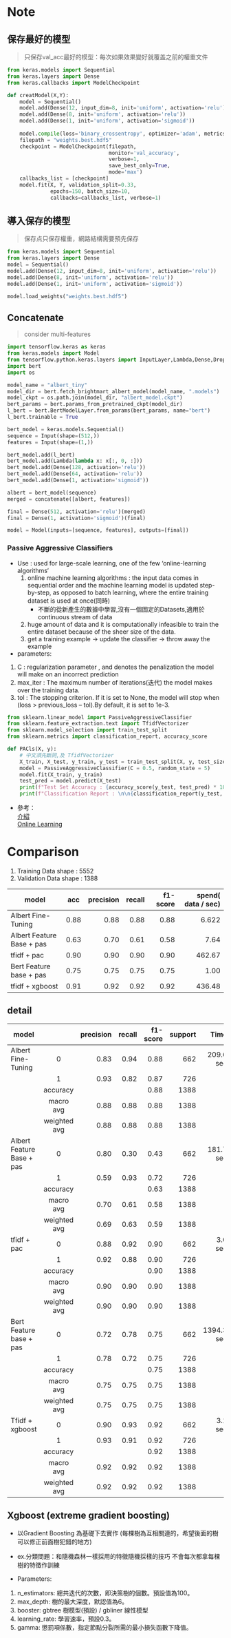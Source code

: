 # Note

## 保存最好的模型
> 只保存val_acc最好的模型：每次如果效果變好就覆盖之前的權重文件
```python
from keras.models import Sequential
from keras.layers import Dense
from keras.callbacks import ModelCheckpoint

def creatModel(X,Y):
    model = Sequential()
    model.add(Dense(12, input_dim=8, init='uniform', activation='relu')) 
    model.add(Dense(8, init='uniform', activation='relu')) 
    model.add(Dense(1, init='uniform', activation='sigmoid'))
    
    model.compile(loss='binary_crossentropy', optimizer='adam', metrics=['accuracy'])
    filepath = "weights.best.hdf5"
    checkpoint = ModelCheckpoint(filepath, 
                                 monitor='val_accuracy', 
                                 verbose=1, 
                                 save_best_only=True,
                                 mode='max')
    callbacks_list = [checkpoint]
    model.fit(X, Y, validation_split=0.33, 
              epochs=150, batch_size=10,
              callbacks=callbacks_list, verbose=1)

```

## 導入保存的模型
> 保存点只保存權重，網路結構需要預先保存
```python
from keras.models import Sequential
from keras.layers import Dense
model = Sequential()
model.add(Dense(12, input_dim=8, init='uniform', activation='relu')) 
model.add(Dense(8, init='uniform', activation='relu'))
model.add(Dense(1, init='uniform', activation='sigmoid'))

model.load_weights("weights.best.hdf5")
```

## Concatenate
> consider multi-features
```python
import tensorflow.keras as keras
from keras.models import Model
from tensorflow.python.keras.layers import InputLayer,Lambda,Dense,Dropout,concatenate,Input
import bert
import os

model_name = "albert_tiny"
model_dir = bert.fetch_brightmart_albert_model(model_name, ".models")
model_ckpt = os.path.join(model_dir, "albert_model.ckpt")
bert_params = bert.params_from_pretrained_ckpt(model_dir)
l_bert = bert.BertModelLayer.from_params(bert_params, name="bert")
l_bert.trainable = True

bert_model = keras.models.Sequential()
sequence = Input(shape=(512,))
features = Input(shape=(1,))

bert_model.add(l_bert)
bert_model.add(Lambda(lambda x: x[:, 0, :]))
bert_model.add(Dense(128, activation='relu'))
bert_model.add(Dense(64, activation='relu'))
bert_model.add(Dense(1, activation='sigmoid'))

albert = bert_model(sequence)
merged = concatenate([albert, features])

final = Dense(512, activation='relu')(merged)
final = Dense(1, activation='sigmoid')(final)

model = Model(inputs=[sequence, features], outputs=[final])
```

### Passive Aggressive Classifiers
- Use : used for large-scale learning, one of the few ‘online-learning algorithms‘
  1. online machine learning algorithms : the input data comes in sequential order and the machine learning model is updated step-by-step, 
     as opposed to batch learning, where the entire training dataset is used at once(同時)
     - 不斷的從新產生的數據中學習,沒有一個固定的Datasets,適用於continuous stream of data
  2. huge amount of data and it is computationally infeasible to train the entire dataset 
     because of the sheer size of the data.
  3. get a training example -> update the classifier -> throw away the example
- parameters:
1. C : regularization parameter , and denotes the penalization the model will make on an incorrect prediction
2. max_iter : The maximum number of iterations(迭代) the model makes over the training data.
3. tol : The stopping criterion. If it is set to None, the model will stop when (loss > previous_loss  –  tol).By default, it is set to 1e-3.

```python
from sklearn.linear_model import PassiveAggressiveClassifier
from sklearn.feature_extraction.text import TfidfVectorizer
from sklearn.model_selection import train_test_split
from sklearn.metrics import classification_report, accuracy_score

def PACls(X, y):
    # 中文須先斷詞,及 TfidfVectorizer
    X_train, X_test, y_train, y_test = train_test_split(X, y, test_size = 0.1, random_state = 13)
    model = PassiveAggressiveClassifier(C = 0.5, random_state = 5)
    model.fit(X_train, y_train)
    test_pred = model.predict(X_test)
    print(f"Test Set Accuracy : {accuracy_score(y_test, test_pred) * 100} %\n\n")  
    print(f"Classification Report : \n\n{classification_report(y_test, test_pred)}")
```
- 參考：<br>
  [介紹](https://www.geeksforgeeks.org/passive-aggressive-classifiers/) <br>
  [Online Learning](https://www.coursera.org/lecture/machine-learning/online-learning-ABO2q)
  
# Comparison 
1. Training Data shape : 5552
2. Validation Data shape : 1388

| model | acc | precision | recall | f1-score | spend( data / sec) |
|----------|:-----:|------:|------:|------:|------:|
| Albert Fine-Tuning  | 0.88 | 0.88 | 0.88 | 0.88 | 6.622
| Albert Feature Base + pas  | 0.63 | 0.70 | 0.61 | 0.58 | 7.64
| tfidf + pac  | 0.90 | 0.90 | 0.90 | 0.90 | 462.67
| Bert Feature base + pas | 0.75 | 0.75 | 0.75 | 0.75 | 1.00
| tfidf + xgboost | 0.91 | 0.92 | 0.92 | 0.92 | 436.48

## detail

| model   |  |precision |  recall | f1-score | support | Time
|----------|:-----:|------:|------:|------:|------:| ------:|
| Albert Fine-Tuning  |  0 | 0.83 | 0.94 | 0.88 | 662 | 209.6 sec
|   |  1 | 0.93 | 0.82 | 0.87 | 726
|   |  accuracy |  |  | 0.88 | 1388
|   |  macro avg | 0.88 | 0.88 | 0.88 | 1388
|   |  weighted avg | 0.88 | 0.88 | 0.88 | 1388
|  Albert Feature Base + pas  |  0 | 0.80 | 0.30 | 0.43 | 662 | 181.7 sec
|   |  1 | 0.59 | 0.93 | 0.72 | 726
|   |  accuracy |  |  | 0.63 | 1388
|   |  macro avg | 0.70 | 0.61 | 0.58 | 1388
|   |  weighted avg | 0.69 | 0.63 | 0.59 | 1388
|  tfidf + pac  |  0 | 0.88 | 0.92 | 0.90 | 662 | 3.0 sec
|   |  1 | 0.92 | 0.88 | 0.90 | 726
|   |  accuracy |  |  | 0.90 | 1388
|   |  macro avg | 0.90 | 0.90 | 0.90 | 1388
|   |  weighted avg | 0.90 | 0.90 | 0.90 | 1388
|  Bert Feature base + pas  |  0 | 0.72 | 0.78 | 0.75 | 662 | 1394.3 sec
|   |  1 | 0.78 | 0.72 | 0.75 | 726
|   |  accuracy |  |  | 0.75 | 1388
|   |  macro avg | 0.75 | 0.75 | 0.75 | 1388
|   |  weighted avg | 0.75 | 0.75 | 0.75 | 1388
|  Tfidf + xgboost  |  0 | 0.90 | 0.93 | 0.92 | 662 | 3.1 sec
|   |  1 | 0.93 | 0.91 | 0.92 | 726
|   |  accuracy |  |  | 0.92 | 1388
|   |  macro avg | 0.92 | 0.92 | 0.92 | 1388
|   |  weighted avg | 0.92 | 0.92 | 0.92 | 1388


## Xgboost (extreme gradient boosting)
- 以Gradient Boosting 為基礎下去實作
  (每棵樹為互相關連的，希望後面的樹可以修正前面樹犯錯的地方)
    
- ex.分類問題：和隨機森林一樣採用的特徵隨機採樣的技巧
     不會每次都拿每棵樹的特徵作訓練
  
- Parameters:
1. n_estimators: 總共迭代的次數，即決策樹的個數。預設值為100。
2. max_depth: 樹的最大深度，默認值為6。
3. booster: gbtree 樹模型(預設) / gbliner 線性模型
4. learning_rate: 學習速率，預設0.3。
5. gamma: 懲罰項係數，指定節點分裂所需的最小損失函數下降值。


